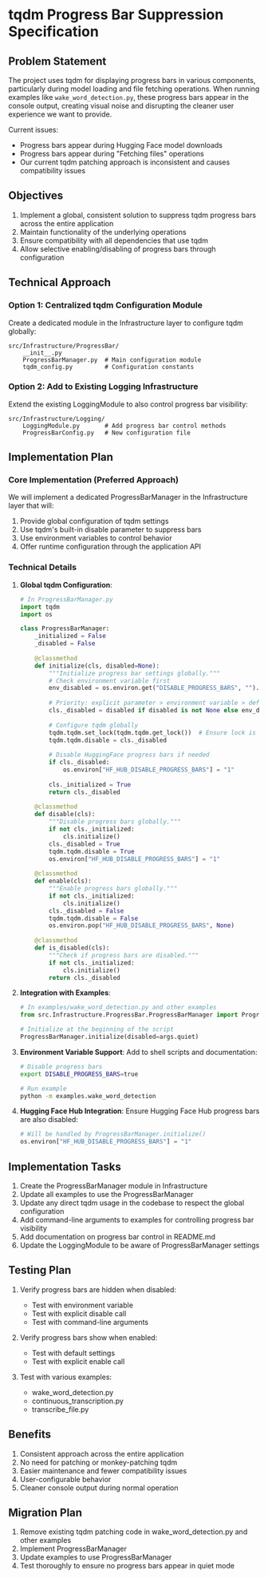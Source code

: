# tqdm Progress Bar Suppression Specification

## Problem Statement

The project uses tqdm for displaying progress bars in various components, particularly during model loading and file fetching operations. When running examples like `wake_word_detection.py`, these progress bars appear in the console output, creating visual noise and disrupting the cleaner user experience we want to provide.

Current issues:
- Progress bars appear during Hugging Face model downloads
- Progress bars appear during "Fetching files" operations
- Our current tqdm patching approach is inconsistent and causes compatibility issues

## Objectives

1. Implement a global, consistent solution to suppress tqdm progress bars across the entire application
2. Maintain functionality of the underlying operations
3. Ensure compatibility with all dependencies that use tqdm
4. Allow selective enabling/disabling of progress bars through configuration

## Technical Approach

### Option 1: Centralized tqdm Configuration Module

Create a dedicated module in the Infrastructure layer to configure tqdm globally:

```
src/Infrastructure/ProgressBar/
    __init__.py
    ProgressBarManager.py  # Main configuration module
    tqdm_config.py         # Configuration constants
```

### Option 2: Add to Existing Logging Infrastructure

Extend the existing LoggingModule to also control progress bar visibility:

```
src/Infrastructure/Logging/
    LoggingModule.py       # Add progress bar control methods
    ProgressBarConfig.py   # New configuration file
```

## Implementation Plan

### Core Implementation (Preferred Approach)

We will implement a dedicated ProgressBarManager in the Infrastructure layer that will:

1. Provide global configuration of tqdm settings
2. Use tqdm's built-in disable parameter to suppress bars
3. Use environment variables to control behavior
4. Offer runtime configuration through the application API

### Technical Details

1. **Global tqdm Configuration**:
   ```python
   # In ProgressBarManager.py
   import tqdm
   import os
   
   class ProgressBarManager:
       _initialized = False
       _disabled = False
       
       @classmethod
       def initialize(cls, disabled=None):
           """Initialize progress bar settings globally."""
           # Check environment variable first
           env_disabled = os.environ.get("DISABLE_PROGRESS_BARS", "").lower() in ("true", "1", "yes")
           
           # Priority: explicit parameter > environment variable > default (enabled)
           cls._disabled = disabled if disabled is not None else env_disabled
           
           # Configure tqdm globally
           tqdm.tqdm.set_lock(tqdm.tqdm.get_lock())  # Ensure lock is initialized
           tqdm.tqdm.disable = cls._disabled
           
           # Disable HuggingFace progress bars if needed
           if cls._disabled:
               os.environ["HF_HUB_DISABLE_PROGRESS_BARS"] = "1"
           
           cls._initialized = True
           return cls._disabled
       
       @classmethod
       def disable(cls):
           """Disable progress bars globally."""
           if not cls._initialized:
               cls.initialize()
           cls._disabled = True
           tqdm.tqdm.disable = True
           os.environ["HF_HUB_DISABLE_PROGRESS_BARS"] = "1"
       
       @classmethod
       def enable(cls):
           """Enable progress bars globally."""
           if not cls._initialized:
               cls.initialize()
           cls._disabled = False
           tqdm.tqdm.disable = False
           os.environ.pop("HF_HUB_DISABLE_PROGRESS_BARS", None)
       
       @classmethod
       def is_disabled(cls):
           """Check if progress bars are disabled."""
           if not cls._initialized:
               cls.initialize()
           return cls._disabled
   ```

2. **Integration with Examples**:
   ```python
   # In examples/wake_word_detection.py and other examples
   from src.Infrastructure.ProgressBar.ProgressBarManager import ProgressBarManager
   
   # Initialize at the beginning of the script
   ProgressBarManager.initialize(disabled=args.quiet)
   ```

3. **Environment Variable Support**:
   Add to shell scripts and documentation:
   ```bash
   # Disable progress bars
   export DISABLE_PROGRESS_BARS=true
   
   # Run example
   python -m examples.wake_word_detection
   ```

4. **Hugging Face Hub Integration**:
   Ensure Hugging Face Hub progress bars are also disabled:
   ```python
   # Will be handled by ProgressBarManager.initialize()
   os.environ["HF_HUB_DISABLE_PROGRESS_BARS"] = "1"
   ```

## Implementation Tasks

1. Create the ProgressBarManager module in Infrastructure
2. Update all examples to use the ProgressBarManager
3. Update any direct tqdm usage in the codebase to respect the global configuration
4. Add command-line arguments to examples for controlling progress bar visibility
5. Add documentation on progress bar control in README.md
6. Update the LoggingModule to be aware of ProgressBarManager settings

## Testing Plan

1. Verify progress bars are hidden when disabled:
   - Test with environment variable
   - Test with explicit disable call
   - Test with command-line arguments
   
2. Verify progress bars show when enabled:
   - Test with default settings
   - Test with explicit enable call
   
3. Test with various examples:
   - wake_word_detection.py
   - continuous_transcription.py
   - transcribe_file.py

## Benefits

1. Consistent approach across the entire application
2. No need for patching or monkey-patching tqdm
3. Easier maintenance and fewer compatibility issues
4. User-configurable behavior
5. Cleaner console output during normal operation

## Migration Plan

1. Remove existing tqdm patching code in wake_word_detection.py and other examples
2. Implement ProgressBarManager
3. Update examples to use ProgressBarManager
4. Test thoroughly to ensure no progress bars appear in quiet mode